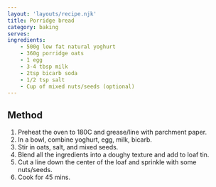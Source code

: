 ```yaml
---
layout: 'layouts/recipe.njk'
title: Porridge bread
category: baking
serves: 
ingredients:
    - 500g low fat natural yoghurt
    - 360g porridge oats
    - 1 egg
    - 3-4 tbsp milk
    - 2tsp bicarb soda
    - 1/2 tsp salt
    - Cup of mixed nuts/seeds (optional)
---
```


## Method
1. Preheat the oven to 180C and grease/line with parchment paper.
2. In a bowl, combine yoghurt, egg, milk, bicarb.
3. Stir in oats, salt, and mixed seeds.
4. Blend all the ingredients into a doughy texture and add to loaf tin.
5. Cut a line down the center of the loaf and sprinkle with some nuts/seeds.
6. Cook for 45 mins.

